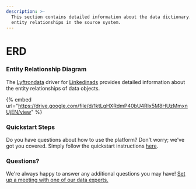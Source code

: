 ```yaml
---
description: >-
  This section contains detailed information about the data dictionary, and
  entity relationships in the source system.
---
```


# ERD

### Entity Relationship Diagram

The [Lyftrondata](https://www.lyftrondata.com/) driver for [Linkedinads](https://www.lyftrondata.com/integration/marketing-analytics/linkedin-ads//) provides detailed information about the entity relationships of data objects.

{% embed url="https://drive.google.com/file/d/1ktLgHXRdmP40bU4RIx5M8HUzMmxnUjEN/view" %}

### Quickstart Steps

Do you have questions about how to use the platform? Don't worry; we've got you covered. Simply follow the quickstart instructions [here](../README.md).

### Questions? <a href="#questions" id="questions"></a>

We're always happy to answer any additional questions you may have! [Set up a meeting with one of our data experts.](https://www.lyftrondata.com/book-a-meeting/)

